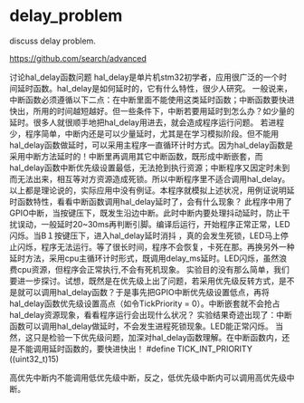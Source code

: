 # delay_problem
discuss delay problem.

https://github.com/search/advanced

讨论hal_delay函数问题
hal_delay是单片机stm32初学者，应用很广泛的一个时间延时函数。hal_delay是如何延时的，它有什么特性，很少人研究。
一般说来，中断函数必须遵循以下二点：在中断里面不能使用这类延时函数；中断函数要快进快出，所用的时间越短越好。但一些条件下，中断若要用延时到怎么办？如少量的延时。很多人就很顺手地把hal_delay用进去，就会造成程序运行问题。
若进程少，程序简单，中断内还是可以少量延时，尤其是在学习模拟阶段。但不能用hal_delay函数做延时，可以采用主程序一直循环计时方式。因为hal_delay函数是采用中断方法延时的！中断里再调用其它中断函数，既形成中断嵌套，而hal_delay函数中断优先级设置最低，无法抢到执行资源；中断程序又因定时未到而无法出来，相互等对方资源造成死锁。所以中断程序里不适合调用hal_delay。以上都是理论说的，实际应用中没有例证。本程序就模拟上述状况，用例证说明延时函数特性，看看中断函数调用hal_delay延时了，会有什么现象？
此程序中用了GPIO中断，当按键压下，既发生沿边中断。此时中断内要处理抖动延时，防止干扰误动，一般延时20~30ms再判断引脚。编译后运行，开始程序正常正常，LED闪烁。当B１按键压下，进入hal_delay延时消抖 ，真的会发生死锁，LED马上停止闪烁，程序无法运行。等了很长时间，程序不会恢复，卡死在那。再换另外一种延时方法，采用cpu主循环计时形式，既调用delay_ms延时。LED闪烁，虽然浪费cpu资源，但程序会正常执行,不会有死机现象。
实验目的没有那么简单，我们要进一步探讨。试想，既然是在优先级上出了问题，若采用优先级反转方式，是不是就可以调用hal_delay函数？于是事先把GPIO中断优先级设置低点，再将hal_delay函数优先级设置高点（如令TickPriority = 0）。中断嵌套就不会抢占hal_delay资源现象，看看程序运行会出现什么状况？
实验结果奇迹出现了：中断函数可以调用hal_delay做延时，不会发生进程死锁现象。LED能正常闪烁。
当然，这只是检验一下优先级问题，加深对hal_delay函数理解。在中断函数内，还是不能调用延时函数的，要快进快出！ 
#define  TICK_INT_PRIORITY            ((uint32_t)15) 

高优先中断内不能调用低优先级中断，反之，低优先级中断内可以调用高优先级中断。

